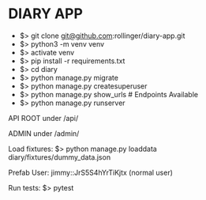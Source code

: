 DIARY APP
===========

- $> git clone git@github.com:rollinger/diary-app.git
- $> python3 -m venv venv
- $> activate venv
- $> pip install -r requirements.txt
- $> cd diary
- $> python manage.py migrate
- $> python manage.py createsuperuser
- $> python manage.py show_urls		# Endpoints Available
- $> python manage.py runserver

API ROOT under /api/

ADMIN under /admin/

Load fixtures:
$> python manage.py loaddata diary/fixtures/dummy_data.json

Prefab User:
jimmy::JrS5S4hYrTiKjtx (normal user)

Run tests:
$> pytest